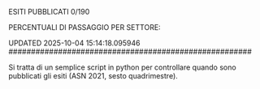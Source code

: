 ESITI PUBBLICATI 0/190 

PERCENTUALI DI PASSAGGIO PER SETTORE:

UPDATED 2025-10-04 15:14:18.095946
###################################################### 

Si tratta di un semplice script in python per controllare quando sono pubblicati gli esiti (ASN 2021, sesto quadrimestre).

